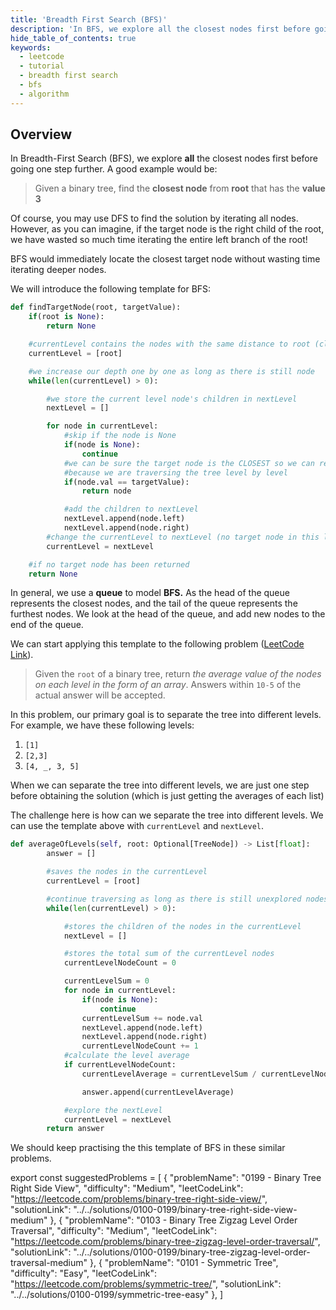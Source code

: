 ```yaml
---
title: 'Breadth First Search (BFS)'
description: 'In BFS, we explore all the closest nodes first before going one step further.'
hide_table_of_contents: true
keywords:
  - leetcode
  - tutorial
  - breadth first search
  - bfs
  - algorithm
---
```


<TutorialCredits authors="@heiheihang"/>

## Overview

In Breadth-First Search (BFS), we explore **all** the closest nodes first before going one step further. A good example would be:

> Given a binary tree, find the **closest node** from **root** that has the **value 3**

Of course, you may use DFS to find the solution by iterating all nodes. However, as you can imagine, if the target node is the right child of the root, we have wasted so much time iterating the entire left branch of the root!

BFS would immediately locate the closest target node without wasting time iterating deeper nodes.

We will introduce the following template for BFS:

```python
def findTargetNode(root, targetValue):
    if(root is None):
        return None

    #currentLevel contains the nodes with the same distance to root (closest so far)
    currentLevel = [root]

    #we increase our depth one by one as long as there is still node
    while(len(currentLevel) > 0):

        #we store the current level node's children in nextLevel
        nextLevel = []

        for node in currentLevel:
            #skip if the node is None
            if(node is None):
                continue
            #we can be sure the target node is the CLOSEST so we can return
            #because we are traversing the tree level by level
            if(node.val == targetValue):
                return node

            #add the children to nextLevel
            nextLevel.append(node.left)
            nextLevel.append(node.right)
        #change the currentLevel to nextLevel (no target node in this level, go next)
        currentLevel = nextLevel

    #if no target node has been returned
    return None


```

In general, we use a **queue** to model **BFS.** As the head of the queue represents the closest nodes, and the tail of the queue represents the furthest nodes. We look at the head of the queue, and add new nodes to the end of the queue.

We can start applying this template to the following problem ([LeetCode Link](https://leetcode.com/problems/average-of-levels-in-binary-tree/)).

> Given the `root` of a binary tree, return _the average value of the nodes on each level in the form of an array_. Answers within `10-5` of the actual answer will be accepted.

In this problem, our primary goal is to separate the tree into different levels. For example, we have these following levels:

1. `[1]`
2. `[2,3]`
3. `[4, _, 3, 5]`

When we can separate the tree into different levels, we are just one step before obtaining the solution (which is just getting the averages of each list)

The challenge here is how can we separate the tree into different levels. We can use the template above with `currentLevel` and `nextLevel`.

```python
def averageOfLevels(self, root: Optional[TreeNode]) -> List[float]:
        answer = []

        #saves the nodes in the currentLevel
        currentLevel = [root]

        #continue traversing as long as there is still unexplored nodes
        while(len(currentLevel) > 0):

            #stores the children of the nodes in the currentLevel
            nextLevel = []

            #stores the total sum of the currentLevel nodes
            currentLevelNodeCount = 0

            currentLevelSum = 0
            for node in currentLevel:
                if(node is None):
                    continue
                currentLevelSum += node.val
                nextLevel.append(node.left)
                nextLevel.append(node.right)
                currentLevelNodeCount += 1
            #calculate the level average
            if currentLevelNodeCount:
                currentLevelAverage = currentLevelSum / currentLevelNodeCount

                answer.append(currentLevelAverage)

            #explore the nextLevel
            currentLevel = nextLevel
        return answer
```

We should keep practising the this template of BFS in these similar problems.

export const suggestedProblems = [ { "problemName": "0199 - Binary Tree Right Side View", "difficulty": "Medium", "leetCodeLink": "https://leetcode.com/problems/binary-tree-right-side-view/", "solutionLink": "../../solutions/0100-0199/binary-tree-right-side-view-medium" }, { "problemName": "0103 - Binary Tree Zigzag Level Order Traversal", "difficulty": "Medium", "leetCodeLink": "https://leetcode.com/problems/binary-tree-zigzag-level-order-traversal/", "solutionLink": "../../solutions/0100-0199/binary-tree-zigzag-level-order-traversal-medium" }, { "problemName": "0101 - Symmetric Tree", "difficulty": "Easy", "leetCodeLink": "https://leetcode.com/problems/symmetric-tree/", "solutionLink": "../../solutions/0100-0199/symmetric-tree-easy" }, ]

<Table title="Suggested Problems" data={suggestedProblems} />
